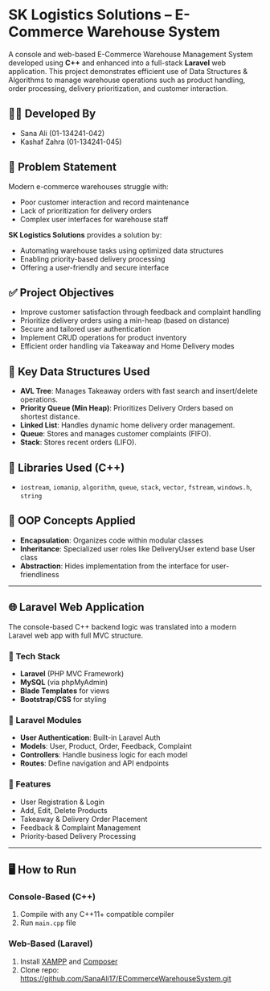 # SK Logistics Solutions – E-Commerce Warehouse System

A console and web-based E-Commerce Warehouse Management System developed using **C++** and enhanced into a full-stack **Laravel** web application. This project demonstrates efficient use of Data Structures & Algorithms to manage warehouse operations such as product handling, order processing, delivery prioritization, and customer interaction.

## 👩‍💻 Developed By
- Sana Ali (01-134241-042)
- Kashaf Zahra (01-134241-045)

## 🎯 Problem Statement
Modern e-commerce warehouses struggle with:
- Poor customer interaction and record maintenance
- Lack of prioritization for delivery orders
- Complex user interfaces for warehouse staff

**SK Logistics Solutions** provides a solution by:
- Automating warehouse tasks using optimized data structures
- Enabling priority-based delivery processing
- Offering a user-friendly and secure interface

## ✅ Project Objectives
- Improve customer satisfaction through feedback and complaint handling
- Prioritize delivery orders using a min-heap (based on distance)
- Secure and tailored user authentication
- Implement CRUD operations for product inventory
- Efficient order handling via Takeaway and Home Delivery modes

## 🧠 Key Data Structures Used
- **AVL Tree**: Manages Takeaway orders with fast search and insert/delete operations.
- **Priority Queue (Min Heap)**: Prioritizes Delivery Orders based on shortest distance.
- **Linked List**: Handles dynamic home delivery order management.
- **Queue**: Stores and manages customer complaints (FIFO).
- **Stack**: Stores recent orders (LIFO).

## 🧰 Libraries Used (C++)
- `iostream`, `iomanip`, `algorithm`, `queue`, `stack`, `vector`, `fstream`, `windows.h`, `string`

## 🧱 OOP Concepts Applied
- **Encapsulation**: Organizes code within modular classes
- **Inheritance**: Specialized user roles like DeliveryUser extend base User class
- **Abstraction**: Hides implementation from the interface for user-friendliness

---

## 🌐 Laravel Web Application

The console-based C++ backend logic was translated into a modern Laravel web app with full MVC structure.

### 🔧 Tech Stack
- **Laravel** (PHP MVC Framework)
- **MySQL** (via phpMyAdmin)
- **Blade Templates** for views
- **Bootstrap/CSS** for styling

### 📂 Laravel Modules
- **User Authentication**: Built-in Laravel Auth
- **Models**: User, Product, Order, Feedback, Complaint
- **Controllers**: Handle business logic for each model
- **Routes**: Define navigation and API endpoints

### 🧪 Features
- User Registration & Login
- Add, Edit, Delete Products
- Takeaway & Delivery Order Placement
- Feedback & Complaint Management
- Priority-based Delivery Processing

---

## 🖥️ How to Run

### Console-Based (C++)
1. Compile with any C++11+ compatible compiler
2. Run `main.cpp` file

### Web-Based (Laravel)
1. Install [XAMPP](https://www.apachefriends.org/index.html) and [Composer](https://getcomposer.org/)
2. Clone repo:  https://github.com/SanaAli17/ECommerceWarehouseSystem.git